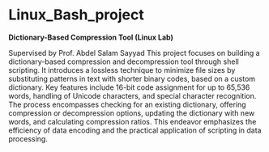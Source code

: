 # Linux_Bash_project

**Dictionary-Based Compression Tool (Linux Lab)**

Supervised by Prof. Abdel Salam Sayyad
This project focuses on building a dictionary-based compression and decompression tool through shell scripting. It introduces a lossless technique to minimize file sizes by substituting patterns in text with shorter binary codes, based on a custom dictionary. Key features include 16-bit code assignment for up to 65,536 words, handling of Unicode characters, and special character recognition. The process encompasses checking for an existing dictionary, offering compression or decompression options, updating the dictionary with new words, and calculating compression ratios. This endeavor emphasizes the efficiency of data encoding and the practical application of scripting in data processing.
